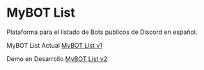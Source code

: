 # MyBOT List
Plataforma para el listado de Bots publicos de Discord en español.

MyBOT List Actual [MyBOT List v1](https://portalmybot.com/mybotlist)

Demo en Desarrollo [MyBOT List v2](https://mybotlist.herokuapp.com/)